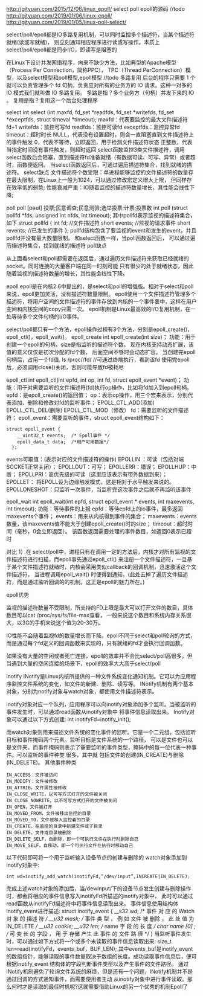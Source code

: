 
http://gityuan.com/2015/12/06/linux_epoll/
 select poll epoll的源码
//todo http://gityuan.com/2019/01/06/linux-epoll/    
http://gityuan.com/2019/01/05/linux-poll-select/ 

select/poll/epoll都是IO多路复用机制，可以同时监控多个描述符，当某个描述符就绪(读或写就绪)，
则立刻通知相应程序进行读或写操作。本质上select/poll/epoll都是同步I/O，即读写是阻塞的

在Linux下设计并发网络程序，向来不缺少方法，比如典型的Apache模型（Process Per Connection，简称PPC），
TPC（Thread PerConnection）模型，以及select模型和poll模型,epoll模型
//todo 
多路复用
后台的程序只需要 1 个就可以负责管理多个 fd 句柄，负责应对所有的业务方的 IO 请求。这种一对多的 IO 模式我们就叫做 IO 多路复用。
多路是指？多个业务方（句柄）并发下来的 IO 。 复用是指？复用这一个后台处理程序

select
int select (int maxfd, fd_set *readfds, fd_set *writefds, fd_set *exceptfds, struct timeval *timeout);
maxfd：代表要监控的最大文件描述符fd+1
writefds：监控可写fd
readfds：监控可读fd
exceptfds：监控异常fd
timeout：超时时长
    NULL，代表没有设置超时，则会一直阻塞直到文件描述符上的事件触发
    0，代表不等待，立即返回，用于检测文件描述符状态
    正整数，代表当指定时间没有事件触发，则超时返回
select函数监控3类文件描述符，调用select函数后会阻塞，直到描述符fd准备就绪（有数据可读、可写、异常）或者超时，函数便返回。 
当select函数返回后，可通过遍历描述符集合，找到就绪的描述符。
select缺点
文件描述符个数受限：单进程能够监控的文件描述符的数量存在最大限制，在Linux上一般为1024，可以通过修改宏定义增大上限，
   但同样存在效率低的弱势;
性能衰减严重：IO随着监控的描述符数量增长，其性能会线性下降;


poll    poll [pəʊl] 投票;民意调查;民意测验;选举投票;计票;投票数
int poll (struct pollfd *fds, unsigned int nfds, int timeout);
其中pollfd表示监视的描述符集合，如下
struct pollfd {
int fd; //文件描述符
short events; //监视的请求事件
short revents; //已发生的事件
};
pollfd结构包含了要监视的event和发生的event，并且pollfd并没有最大数量限制。 和select函数一样，当poll函数返回后，
可以通过遍历描述符集合，找到就绪的描述符
poll缺点

从上面看select和poll都需要在返回后，通过遍历文件描述符来获取已经就绪的socket。同时连接的大量客户端在同一时刻可能
  只有很少的处于就绪状态，因此随着监视的描述符数量的增长，其性能会线性下降。

epoll
epoll是在内核2.6中提出的，是select和poll的增强版。相对于select和poll来说，epoll更加灵活，没有描述符数量限制。
epoll使用一个文件描述符管理多个描述符，将用户空间的文件描述符的事件存放到内核的一个事件表中，这样在用户空间和内核空间的copy只需一次。
epoll机制是Linux最高效的I/O复用机制，在一处等待多个文件句柄的I/O事件。

select/poll都只有一个方法，epoll操作过程有3个方法，分别是epoll_create()， epoll_ctl()，epoll_wait()。
epoll_create
int epoll_create(int size)；
功能：用于创建一个epoll的句柄，size是指监听的描述符个数， 现在内核支持动态扩展，该值的意义仅仅是初次分配的fd个数，
  后面空间不够时会动态扩容。 当创建完epoll句柄后，占用一个fd值.
ls /proc/<pid>/fd/  //可通过终端执行，看到该fd
使用完epoll后，必须调用close()关闭，否则可能导致fd被耗尽

epoll_ctl
int epoll_ctl(int epfd, int op, int fd, struct epoll_event *event)；
功能：用于对需要监听的文件描述符(fd)执行op操作，比如将fd加入到epoll句柄。
epfd：是epoll_create()的返回值；
op：表示op操作，用三个宏来表示，分别代表添加、删除和修改对fd的监听事件；
    EPOLL_CTL_ADD(添加)
    EPOLL_CTL_DEL(删除)
    EPOLL_CTL_MOD（修改）
fd：需要监听的文件描述符；
epoll_event：需要监听的事件，struct epoll_event结构如下：
```
struct epoll_event {
    __uint32_t events;  /* Epoll事件 */
    epoll_data_t data;  /*用户可用数据*/
  };
```
events可取值：(表示对应的文件描述符的操作)
EPOLLIN ：可读（包括对端SOCKET正常关闭）；
EPOLLOUT：可写；
EPOLLERR：错误；
EPOLLHUP：中断；
EPOLLPRI：高优先级的可读（这里应该表示有带外数据到来）；
EPOLLET： 将EPOLL设为边缘触发模式，这是相对于水平触发来说的。
EPOLLONESHOT：只监听一次事件，当监听完这次事件之后就不再监听该事件


epoll_wait
int epoll_wait(int epfd, struct epoll_event * events, int maxevents, int timeout);
功能：等待事件的上报
epfd：等待epfd上的io事件，最多返回maxevents个事件；
events：用来从内核得到事件的集合；
maxevents：events数量，该maxevents值不能大于创建epoll_create()时的size；
timeout：超时时间（毫秒，0会立即返回）。
   该函数返回需要处理的事件数目，如返回0表示已超时

对比
1）在 select/poll中，进程只有在调用一定的方法后，内核才对所有监视的文件描述符进行扫描，而epoll事先通过epoll_ctl()
来注册一个文件描述符，一旦基于某个文件描述符就绪时，内核会采用类似callback的回调机制，迅速激活这个文件描述符，
当进程调用epoll_wait() 时便得到通知。(此处去掉了遍历文件描述符，而是通过监听回调的的机制。这正是epoll的魅力所在。)

epoll优势

监视的描述符数量不受限制，所支持的FD上限是最大可以打开文件的数目，具体数目可以cat /proc/sys/fs/file-max查看，
一般来说这个数目和系统内存关系很大，以3G的手机来说这个值为20-30万。

IO性能不会随着监视fd的数量增长而下降。epoll不同于select和poll轮询的方式，而是通过每个fd定义的回调函数来实现的，只有就绪的fd才会执行回调函数。

如果没有大量的空闲或者死亡连接，epoll的效率并不会比select/poll高很多。但当遇到大量的空闲连接的场景下，epoll的效率大大高于select/poll



inotify
INotify是Linux内核所提供的一种文件系统变化通知机制。它可以为应用程序监控文件系统的变化，如文件的新建、删除、读写等。
INotify机制有两个基本对象，分别为notify对象与watch对象，都使用文件描述符表示。

inotify对象对应一个队列，应用程序可以向inotify对象添加多个监听。当被监听的事件发生时，可以通过read函数从inotify对象中
将事件信息读取出来。
Inotify对象可以通过以下方式创建:
int inotifyFd=inotify_init();

而watch对象则用来描述文件系统的变化事件的监听。它是一个二元组，包括监听目标和事件掩码两个元素。监听目标是文件系统的一个路径，
可以是文件也可以是文件夹。而事件掩码则表示了需要监听的事件类型，掩码中的每一位代表一种事件。可以监听的事件种类 很多，其中就
包括文件的创建(IN_CREATE)与删除(IN_DELETE)。
其他事件种类
```
IN_ACCESS：文件被访问
IN_MODIFY：文件被修改
IN_ATTRIB，文件属性被修改
IN_CLOSE_WRITE，以可写方式打开的文件被关闭
IN_CLOSE_NOWRITE，以不可写方式打开的文件被关闭
IN_OPEN，文件被打开
IN_MOVED_FROM，文件被移出监控的目录
IN_MOVED_TO，文件被移入监控着的目录
IN_CREATE，在监控的目录中新建文件或子目录
IN_DELETE，文件或目录被删除
IN_DELETE_SELF，自删除，即一个可执行文件在执行时删除自己
IN_MOVE_SELF，自移动，即一个可执行文件在执行时移动自己
```
以下代码即可将一个用于监听输入设备节点的创建与删除的
watch对象添加到inotify对象中:
```
int wd=inotify_add_watch(inotifyFd,“/dev/input”,INCREATE|IN_DELETE);
```
完成上述watch对象的添加后，当/dewinput/下的设备节点发生创建与删除操作时，都会将相应的事件信息写入inotifyFd所描述的inotify对象中，
此时可以通过read函数从inotifyFd描述符中将事件信息读取出来。
事件信息使用结构体inotify_event进行描述:
struct inotify_event {
__s32 wd; /* 事件 对 应 的 Watch 对 象 的 描述 符 */
__u32 mask; /* 事件 类 型 ， 例 如 文件 被 删除 ， 此 处 值 为 IN_DELETE */
__u32 cookie;
__u32 len; /* name 字 段 的 长 度 */
char  name [0] ; /* 可 变 长 的 字段 ， 用 于 存储 产生 此 事件 的 文件 路 径 */
}
当监听事件发生时，可以通过如下方式将一个或多个未读取的事件信息读取出来:
size_t len=read(inotifyFd，events_buf，BUF_LEN);
其中events_buf是inotify_event的数组指针，能够读取的事件数量取决于数组的长度。成功读取事件信息后，便可根据inotify_event
结构体的字段判断事件类型以及产生事件的文件路径。
通过INotify机制避免了轮询文件系统的麻烦，但是还有一个问题，INotify机制并不是通过回调的方式通知事件，而需要使用者主动
 从inotify对象中进行事件读取。那么何时才是读取的最佳时机呢?这就需要借助Linux的另一个优秀的机制Epoll了